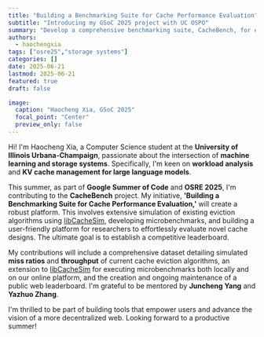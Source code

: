 ```yaml
---
title: "Building a Benchmarking Suite for Cache Performance Evaluation"
subtitle: "Introducing my GSoC 2025 project with UC OSPO"
summary: "Develop a comprehensive benchmarking suite, CacheBench, for evaluating the performance of cache systems in modern computing environments."
authors:
  - haochengxia
tags: ["osre25","storage systems"]
categories: []
date: 2025-06-21
lastmod: 2025-06-21
featured: true
draft: false

image:
  caption: "Haocheng Xia, GSoC 2025"
  focal_point: "Center"
  preview_only: false
---
```


Hi! I'm Haocheng Xia, a Computer Science student at the **University of Illinois Urbana-Champaign**, passionate about the intersection of **machine learning and storage systems**. Specifically, I'm keen on **workload analysis** and **KV cache management for large language models**.

This summer, as part of **Google Summer of Code** and **OSRE 2025**, I'm contributing to the **CacheBench** project. My initiative, **'Building a Benchmarking Suite for Cache Performance Evaluation,'** will create a robust platform. This involves extensive simulation of existing eviction algorithms using [libCacheSim](https://github.com/cacheMon/libCacheSim), developing microbenchmarks, and building a user-friendly platform for researchers to effortlessly evaluate novel cache designs. The ultimate goal is to establish a competitive leaderboard.

My contributions will include a comprehensive dataset detailing simulated **miss ratios** and **throughput** of current cache eviction algorithms, an extension to [libCacheSim](https://github.com/cacheMon/libCacheSim) for executing microbenchmarks both locally and on our online platform, and the creation and ongoing maintenance of a public web leaderboard. I'm grateful to be mentored by **Juncheng Yang** and **Yazhuo Zhang**.

I'm thrilled to be part of building tools that empower users and advance the vision of a more decentralized web. Looking forward to a productive summer!